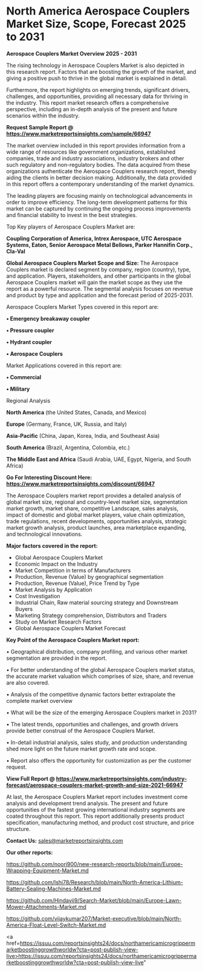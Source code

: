 # North America Aerospace Couplers Market Size, Scope, Forecast 2025 to 2031

<Strong> Aerospace Couplers Market Overview 2025 - 2031</strong>

The rising technology in Aerospace Couplers Market is also depicted in this research report. Factors that are boosting the growth of the market, and giving a positive push to thrive in the global market is explained in detail.

Furthermore, the report highlights on emerging trends, significant drivers, challenges, and opportunities, providing all necessary data for thriving in the industry. This report market research offers a comprehensive perspective, including an in-depth analysis of the present and future scenarios within the industry.

<strong>Request Sample Report @ <a href=https://www.marketreportsinsights.com/sample/66947>https://www.marketreportsinsights.com/sample/66947</a></strong>

The market overview included in this report provides information from a wide range of resources like government organizations, established companies, trade and industry associations, industry brokers and other such regulatory and non-regulatory bodies. The data acquired from these organizations authenticate the Aerospace Couplers research report, thereby aiding the clients in better decision making. Additionally, the data provided in this report offers a contemporary understanding of the market dynamics.

The leading players are focusing mainly on technological advancements in order to improve efficiency. The long-term development patterns for this market can be captured by continuing the ongoing process improvements and financial stability to invest in the best strategies.

Top Key players of Aerospace Couplers Market are:

<strong>Coupling Corporation of America, Intrex Aerospace, UTC Aerospace Systems, Eaton, Senior Aerospace Metal Bellows, Parker Hannifin Corp., Cla-Val</strong>

<strong><b>Global Aerospace Couplers Market Scope and Size:</b></strong>
The Aerospace Couplers market is declared segment by company, region (country), type, and application. Players, stakeholders, and other participants in the global Aerospace Couplers market will gain the market scope as they use the report as a powerful resource. The segmental analysis focuses on revenue and product by type and application and the forecast period of 2025-2031.

Aerospace Couplers Market Types covered in this report are:

<strong>• Emergency breakaway coupler

• Pressure coupler

• Hydrant coupler

• Aerospace Couplers</strong>

Market Applications covered in this report are:

<strong>• Commercial

• Military</strong> 

Regional Analysis

<strong>North America</strong> (the United States, Canada, and Mexico)

<strong>Europe</strong> (Germany, France, UK, Russia, and Italy)

<strong>Asia-Pacific</strong> (China, Japan, Korea, India, and Southeast Asia)

<strong>South America</strong> (Brazil, Argentina, Colombia, etc.)

<strong>The Middle East and Africa</strong> (Saudi Arabia, UAE, Egypt, Nigeria, and South Africa)

<strong>Go For Interesting Discount Here: <a href=https://www.marketreportsinsights.com/discount/66947>https://www.marketreportsinsights.com/discount/66947</a></strong>

The Aerospace Couplers market report provides a detailed analysis of global market size, regional and country-level market size, segmentation market growth, market share, competitive Landscape, sales analysis, impact of domestic and global market players, value chain optimization, trade regulations, recent developments, opportunities analysis, strategic market growth analysis, product launches, area marketplace expanding, and technological innovations.

<strong><b>Major factors covered in the report:</b></strong>
<ul>
  <li>Global Aerospace Couplers Market </li>
  <li>Economic Impact on the Industry</li>
  <li>Market Competition in terms of Manufacturers</li>
  <li>Production, Revenue (Value) by geographical segmentation</li>
  <li>Production, Revenue (Value), Price Trend by Type</li>
  <li>Market Analysis by Application</li>
  <li>Cost Investigation</li>
  <li>Industrial Chain, Raw material sourcing strategy and Downstream Buyers</li>
  <li>Marketing Strategy comprehension, Distributors and Traders</li>
  <li>Study on Market Research Factors</li>
  <li>Global Aerospace Couplers Market Forecast</li>
</ul>

<strong><b>Key Point of the Aerospace Couplers Market report:</b></strong>

• Geographical distribution, company profiling, and various other market segmentation are provided in the report.

• For better understanding of the global Aerospace Couplers market status, the accurate market valuation which comprises of size, share, and revenue are also covered.

• Analysis of the competitive dynamic factors better extrapolate the complete market overview

• What will be the size of the emerging Aerospace Couplers market in 2031?

• The latest trends, opportunities and challenges, and growth drivers provide better construal of the Aerospace Couplers Market.

• In-detail industrial analysis, sales study, and production understanding shed more light on the future market growth rate and scope.

• Report also offers the opportunity for customization as per the customer request.

<strong><b>View Full Report @ <a href=https://www.marketreportsinsights.com/industry-forecast/aerospace-couplers-market-growth-and-size-2021-66947>https://www.marketreportsinsights.com/industry-forecast/aerospace-couplers-market-growth-and-size-2021-66947</a></b></strong>


At last, the Aerospace Couplers Market report includes investment come analysis and development trend analysis. The present and future opportunities of the fastest growing international industry segments are coated throughout this report. This report additionally presents product specification, manufacturing method, and product cost structure, and price structure.

<strong>Contact Us:</strong>
sales@marketreportsinsights.com

<strong>Our other reports:</strong>

<a href=https://github.com/noori900/new-research-reports/blob/main/Europe-Wrapping-Equipment-Market.md>https://github.com/noori900/new-research-reports/blob/main/Europe-Wrapping-Equipment-Market.md</a>

<a href=https://github.com/Ishi78/Research/blob/main/North-America-Lithium-Battery-Sealing-Machines-Market.md>https://github.com/Ishi78/Research/blob/main/North-America-Lithium-Battery-Sealing-Machines-Market.md</a>

<a href=https://github.com/Hindavii9/Search-Market/blob/main/Europe-Lawn-Mower-Attachments-Market.md>https://github.com/Hindavii9/Search-Market/blob/main/Europe-Lawn-Mower-Attachments-Market.md</a>

<a href=https://github.com/vijaykumar207/Market-executive/blob/main/North-America-Float-Level-Switch-Market.md>https://github.com/vijaykumar207/Market-executive/blob/main/North-America-Float-Level-Switch-Market.md</a>

<a href=https://issuu.com/reportsinsights24/docs/northamericamicrogrippermarketboostinggrowthworldw?cta=post-publish-view-live>https://issuu.com/reportsinsights24/docs/northamericamicrogrippermarketboostinggrowthworldw?cta=post-publish-view-live</a>"
